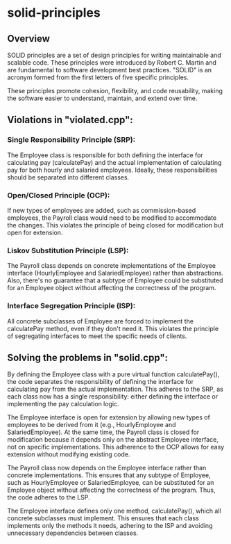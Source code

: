 # solid-principles
## Overview
SOLID principles are a set of design principles for writing maintainable and scalable code. These principles were introduced by Robert C. Martin and are fundamental to software development best practices. "SOLID" is an acronym formed from the first letters of five specific principles.

These principles promote cohesion, flexibility, and code reusability, making the software easier to understand, maintain, and extend over time.

## Violations in "violated.cpp":

### Single Responsibility Principle (SRP):
The Employee class is responsible for both defining the interface for calculating pay (calculatePay) and the actual implementation of calculating pay for both hourly and salaried employees. Ideally, these responsibilities should be separated into different classes.

### Open/Closed Principle (OCP):
If new types of employees are added, such as commission-based employees, the Payroll class would need to be modified to accommodate the changes. This violates the principle of being closed for modification but open for extension.

### Liskov Substitution Principle (LSP):
The Payroll class depends on concrete implementations of the Employee interface (HourlyEmployee and SalariedEmployee) rather than abstractions. Also, there's no guarantee that a subtype of Employee could be substituted for an Employee object without affecting the correctness of the program.

### Interface Segregation Principle (ISP):
All concrete subclasses of Employee are forced to implement the calculatePay method, even if they don't need it. This violates the principle of segregating interfaces to meet the specific needs of clients.

## Solving the problems in "solid.cpp":

By defining the Employee class with a pure virtual function calculatePay(), the code separates the responsibility of defining the interface for calculating pay from the actual implementation. This adheres to the SRP, as each class now has a single responsibility: either defining the interface or implementing the pay calculation logic.

The Employee interface is open for extension by allowing new types of employees to be derived from it (e.g., HourlyEmployee and SalariedEmployee). At the same time, the Payroll class is closed for modification because it depends only on the abstract Employee interface, not on specific implementations. This adherence to the OCP allows for easy extension without modifying existing code.

The Payroll class now depends on the Employee interface rather than concrete implementations. This ensures that any subtype of Employee, such as HourlyEmployee or SalariedEmployee, can be substituted for an Employee object without affecting the correctness of the program. Thus, the code adheres to the LSP.

The Employee interface defines only one method, calculatePay(), which all concrete subclasses must implement. This ensures that each class implements only the methods it needs, adhering to the ISP and avoiding unnecessary dependencies between classes.
